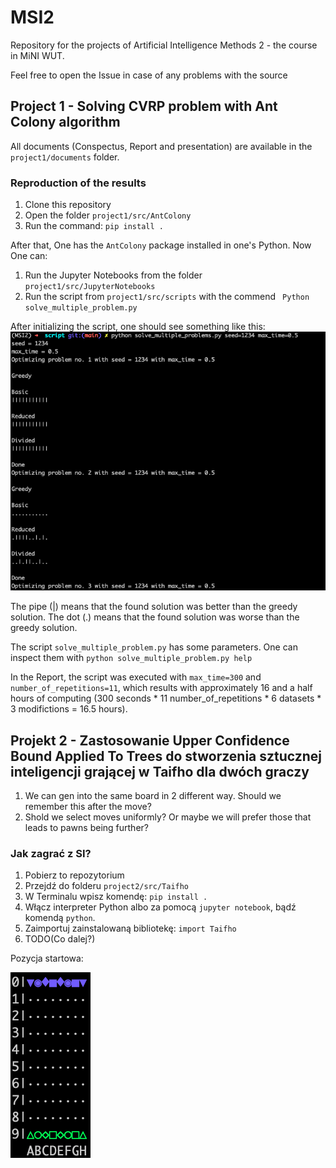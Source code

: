 # MSI2
Repository for the projects of Artificial Intelligence Methods 2 - the course in MiNI WUT.

Feel free to open the Issue in case of any problems with the source

## Project 1 - Solving CVRP problem with Ant Colony algorithm
All documents (Conspectus, Report and presentation) are available in the `project1/documents` folder.

### Reproduction of the results
1. Clone this repository
2. Open the folder `project1/src/AntColony`
3. Run the command: `pip install .`

After that, One has the `AntColony` package installed in one's Python. Now One can:

1. Run the Jupyter Notebooks from the folder `project1/src/JupyterNotebooks`
2. Run the script from `project1/src/scripts` with the commend ` Python solve_multiple_problem.py`

After initializing the script, one should see something like this:
![Ongoing_script_photo_](project1/script_ongoing.png)

The pipe (|) means that the found solution was better than the greedy solution. The dot (.) means that the found solution was worse than the greedy solution.

The script `solve_multiple_problem.py` has some parameters. One can inspect them with `python solve_multiple_problem.py help`

In the Report, the script was executed with `max_time=300` and `number_of_repetitions=11`, which results with approximately 16 and a half hours of computing (300 seconds * 11 number\_of\_repetitions * 6 datasets * 3 modifictions = 16.5 hours).

## Projekt 2 - Zastosowanie Upper Confidence Bound Applied To Trees do stworzenia sztucznej inteligencji grającej w Taifho dla dwóch graczy

1. We can gen into the same board in 2 different way. Should we remember this after the move?
2. Shold we select moves uniformly? Or maybe we will prefer those that leads to pawns being further?

### Jak zagrać z SI?
1. Pobierz to repozytorium
2. Przejdź do folderu `project2/src/Taifho`
3. W Terminalu wpisz komendę: `pip install .`
4. Włącz interpreter Python albo za pomocą `jupyter notebook`, bądź komendą `python`.
5. Zaimportuj zainstalowaną bibliotekę: `import Taifho`
6. TODO(Co dalej?)

Pozycja startowa:

![starting_board_photo](project2/starting_board.png)

